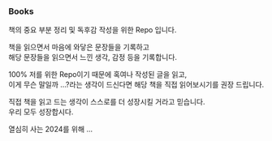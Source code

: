 ### Books

책의 중요 부분 정리 및 독후감 작성을 위한 Repo 입니다.

책을 읽으면서 마음에 와닿은 문장들을 기록하고\
해당 문장들을 읽으면서 느낀 생각, 감정 등을 기록합니다.

100% 저를 위한 Repo이기 때문에 혹여나 작성된 글을 읽고,\
이게 무슨 말일까 ...?라는 생각이 드신다면 해당 책을 직접 읽어보시기를 권장 드립니다.

직접 책을 읽고 드는 생각이 스스로를 더 성장시킬 거라고 믿습니다.\
우리 모두 성장합시다.

열심히 사는 2024를 위해 ...